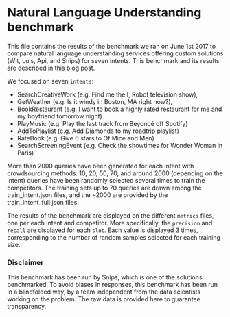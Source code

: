 # Natural Language Understanding benchmark

This file contains the results of the benchmark we ran on June 1st 2017 to compare natural language understanding services offering custom solutions (Wit, Luis, Api, and Snips) for seven intents. This benchmark and its results are described in [this blog post](https://medium.com/@alicecoucke/benchmarking-natural-language-understanding-systems-google-facebook-microsoft-and-snips-2b8ddcf9fb19).

We focused on seven `intents`:
* SearchCreativeWork (e.g. Find me the I, Robot television show),
* GetWeather (e.g. Is it windy in Boston, MA right now?),
* BookRestaurant (e.g. I want to book a highly rated restaurant for me and my boyfriend tomorrow night)
* PlayMusic (e.g. Play the last track from Beyoncé off Spotify)
* AddToPlaylist (e.g. Add Diamonds to my roadtrip playlist)
* RateBook (e.g. Give 6 stars to Of Mice and Men)
* SearchScreeningEvent (e.g. Check the showtimes for Wonder Woman in Paris)

More than 2000 queries have been generated for each intent with crowdsourcing methods. 10, 20, 50, 70, and around 2000 (depending on the intent) queries have been randomly selected several times to train the competitors. The training sets up to 70 queries are drawn among the train_intent.json files, and the ~2000 are provided by the train_intent_full.json files.

The results of the benchmark are displayed on the different `metrics` files, one per each intent and competitor. More specifically, the `precision` and `recall` are displayed for each `slot`.
Each value is displayed 3 times, corresponding to the number of random samples selected for each training size. 

### Disclaimer
This benchmark has been run by Snips, which is one of the solutions benchmarked. To avoid biases in responses, this benchmark has been run in a blindfolded way, by a team independent from the data scientists working on the problem. The raw data is provided here to guarantee transparency.

